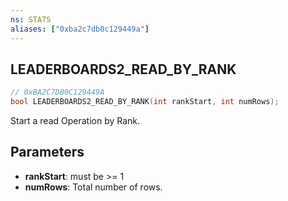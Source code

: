 ```yaml
---
ns: STATS
aliases: ["0xba2c7db0c129449a"]
---
```

## LEADERBOARDS2_READ_BY_RANK

```c
// 0xBA2C7DB0C129449A
bool LEADERBOARDS2_READ_BY_RANK(int rankStart, int numRows);
```

Start a read Operation by Rank.


## Parameters
* **rankStart**: must be >= 1
* **numRows**: Total number of rows.
